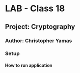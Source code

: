 # LAB - Class 18

## Project: Cryptography

### Author: Christopher Yamas

### Setup

#### How to run application
